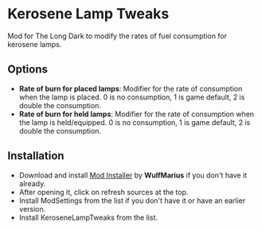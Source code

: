 # Kerosene Lamp Tweaks

Mod for The Long Dark to modify the rates of fuel consumption for kerosene lamps.

## Options
+ **Rate of burn for placed lamps**: Modifier for the rate of consumption when the lamp is placed. 0 is no consumption, 1 is game default, 2 is double the consumption.
+ **Rate of burn for held lamps**: Modifier for the rate of consumption when the lamp is held/equipped. 0 is no consumption, 1 is game default, 2 is double the consumption.

## Installation
* Download and install [Mod Installer](https://github.com/WulfMarius/Mod-Installer/releases) by **WulfMarius** if you don't have it already.
* After opening it, click on refresh sources at the top.
* Install ModSettings from the list if you don't have it or have an earlier version.
* Install KeroseneLampTweaks from the list.